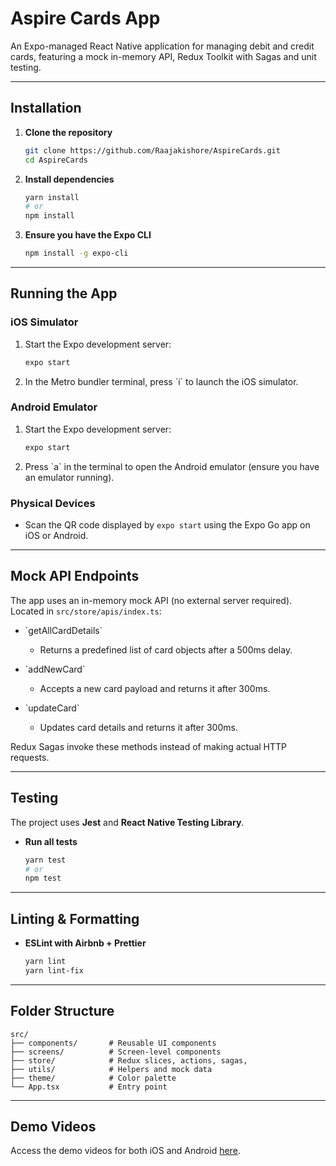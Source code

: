 # Aspire Cards App

An Expo-managed React Native application for managing debit and credit cards, featuring a mock in-memory API, Redux Toolkit with Sagas and unit testing.

---

## Installation

1. **Clone the repository**

   ```bash
   git clone https://github.com/Raajakishore/AspireCards.git
   cd AspireCards
   ```

2. **Install dependencies**

   ```bash
   yarn install
   # or
   npm install
   ```

3. **Ensure you have the Expo CLI**

   ```bash
   npm install -g expo-cli
   ```

---

## Running the App

### iOS Simulator

1. Start the Expo development server:

   ```bash
   expo start
   ```
2. In the Metro bundler terminal, press \`i\` to launch the iOS simulator.

### Android Emulator

1. Start the Expo development server:

   ```bash
   expo start
   ```
2. Press \`a\` in the terminal to open the Android emulator (ensure you have an emulator running).

### Physical Devices

* Scan the QR code displayed by `expo start` using the Expo Go app on iOS or Android.

---

## Mock API Endpoints

The app uses an in-memory mock API (no external server required). Located in `src/store/apis/index.ts`:

* \`getAllCardDetails\`

  * Returns a predefined list of card objects after a 500ms delay.
* \`addNewCard\`

  * Accepts a new card payload and returns it after 300ms.
* \`updateCard\`

  * Updates card details and returns it after 300ms.

Redux Sagas invoke these methods instead of making actual HTTP requests.

---

## Testing

The project uses **Jest** and **React Native Testing Library**.

* **Run all tests**

  ```bash
  yarn test
  # or
  npm test
  ```
---

## Linting & Formatting

* **ESLint with Airbnb + Prettier**

  ```bash
  yarn lint
  yarn lint-fix
  ```

---

## Folder Structure

```
src/
├── components/       # Reusable UI components
├── screens/          # Screen-level components
├── store/            # Redux slices, actions, sagas, 
├── utils/            # Helpers and mock data
├── theme/            # Color palette
└── App.tsx           # Entry point
```

---

## Demo Videos

Access the demo videos for both iOS and Android [here](https://drive.google.com/drive/u/0/folders/1HXfFGC71VoMIYlz4pBS_jRbf4xBW_cDL).


